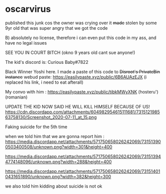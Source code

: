 # oscarvirus

published this junk cos the owner was crying over it
~~made~~ stolen by some 9yr old that was super angry that we got the code

B) absolutely no license, therefore i can even put this code in my ass, and have no legal issues


SEE YOU IN COURT BITCH (okno 9 years old cant sue anyone!)


The kid's discord is: Curious Baby#7822


 Black Winner Yoshi here. I made a paste of this code to ~~Disroot's PrivateBin instance~~ webud paste:    https://easilypaste.xyz/public/6B6AUAzEJX  (i replaced his link, i need to eat afterall)
 
 
 My convo with him : https://easilypaste.xyz/public/tibkMWyXNK
(hosteru') (romanian)


UPDATE
THE KID NOW SAID HE WILL KILL HIMSELF BECAUSE OF US!
https://cdn.discordapp.com/attachments/604982954615111681/731512198563758130/Screenshot_2020-07-11_at_15.png

Faking suicide
for the 5th time

when we told him that we are gonna report him : https://media.discordapp.net/attachments/571750658026242069/731513900503400508/unknown.png?width=301&height=400

https://media.discordapp.net/attachments/571750658026242069/731513944774148096/unknown.png?width=288&height=400

https://media.discordapp.net/attachments/571750658026242069/731514010431651890/unknown.png?width=382&height=300

we also told him kidding about suicide is not ok
